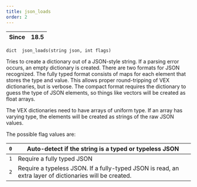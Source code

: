 ```yaml
---
title: json_loads
order: 2
---
```

| Since | 18.5 |
| --- | --- |

`dict  json_loads(string json, int flags)`

Tries to create a dictionary out of a JSON-style string. If a parsing
error occurs, an empty dictionary is created. There are two formats
for JSON recognized. The fully typed format consists of maps for
each element that stores the type and value. This allows proper
round-tripping of VEX dictionaries, but is verbose. The compact
format requires the dictionary to guess the type of JSON elements,
so things like vectors will be created as float arrays.

The VEX dictionaries need to have arrays of uniform type. If an
array has varying type, the elements will be created as strings
of the raw JSON values.

The possible flag values are:

| `0` | Auto-detect if the string is a typed or typeless JSON |
| --- | --- |
| `1` | Require a fully typed JSON |
| `2` | Require a typeless JSON. If a fully-typed JSON is read, an extra layer of dictionaries will be created. |
